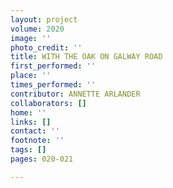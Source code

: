 ```yaml
---
layout: project
volume: 2020
image: ''
photo_credit: ''
title: WITH THE OAK ON GALWAY ROAD
first_performed: ''
place: ''
times_performed: ''
contributor: ANNETTE ARLANDER
collaborators: []
home: ''
links: []
contact: ''
footnote: ''
tags: []
pages: 020-021

---
```




